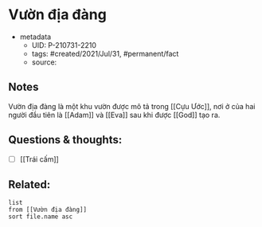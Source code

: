 # Vườn địa đàng

- metadata
	- UID: P-210731-2210
	- tags: #created/2021/Jul/31, #permanent/fact 
	- source: 

## Notes
Vườn địa đàng là một khu vườn được mô tả trong [[Cựu Ước]], nơi ở của hai người đầu tiên là [[Adam]] và [[Eva]] sau khi được [[God]] tạo ra.

## Questions & thoughts:
- [ ] [[Trái cấm]]

## Related:

```dataview
list
from [[Vườn địa đàng]]
sort file.name asc
```
